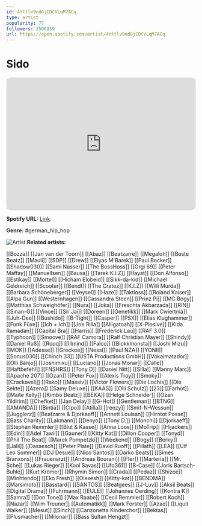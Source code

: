 ```yaml
---
id: 4Yttlv9ndGjCDCVLqM7ACq
type: artist
popularity: 77
followers: 1506959
url: https://open.spotify.com/artist/4Yttlv9ndGjCDCVLqM7ACq
---
```

# Sido

<iframe style="border-radius:12px" src="https://open.spotify.com/embed/artist/4Yttlv9ndGjCDCVLqM7ACq" width="100%" height="352" frameBorder="0" allowfullscreen="" allow="autoplay; clipboard-write; encrypted-media; fullscreen; picture-in-picture" loading="lazy"></iframe>

**Spotify URL:** [Link](https://open.spotify.com/artist/4Yttlv9ndGjCDCVLqM7ACq)

**Genre:**  #german_hip_hop

![Artist](https://i.scdn.co/image/ab6761610000e5ebb4e80e0576308cf6f6e90ed0)
**Related artists:**

[[Bozza]]
[[Jan van der Toorn]]
[[Abaz]]
[[Beatzarre]]
[[Megaloh]]
[[Beste Beatz]]
[[Mauli]]
[[SDP]]
[[Drew]]
[[Elyas M'Barek]]
[[Paul Becker]]
[[Shadow030]]
[[Sami Nasser]]
[[The BossHoss]]
[[Orgi 69]]
[[Peter Maffay]]
[[Manuellsen]]
[[Bausa]]
[[Tarek K.I.Z]]
[[Hayat]]
[[Don Alfonso]]
[[Estikay]]
[[Mortel]]
[[Hicham Elobeid]]
[[Sikk-da-kid]]
[[Michael Geldreich]]
[[Scooter]]
[[Bendt]]
[[The Cratez]]
[[K.I.Z]]
[[Willi Murda]]
[[Barbara Schöneberger]]
[[Veysel]]
[[Haze]]
[[Taktloss]]
[[Roland Kaiser]]
[[Alpa Gun]]
[[Westernhagen]]
[[Cassandra Steen]]
[[Prinz Pi]]
[[MC Bogy]]
[[Matthias Schweighöfer]]
[[Nura]]
[[Joka]]
[[Freschta Akbarzada]]
[[RIN]]
[[Sinan-G]]
[[Vince]]
[[Sir Jai]]
[[Doreen]]
[[Genetikk]]
[[Mark Cwiertnia]]
[[Juh-Dee]]
[[Bushido]]
[[B-Tight]]
[[Casper]]
[[PSX]]
[[Elias Klughammer]]
[[Funk Füxe]]
[[Ich + Ich]]
[[Joe Rilla]]
[[Alligatoah]]
[[X-Plosive]]
[[Kida Ramadan]]
[[Capital Bra]]
[[Harris]]
[[Frederick Lau]]
[[RAF 3.0]]
[[Typhoon]]
[[Smoove]]
[[RAF Camora]]
[[Ralf Christian Mayer]]
[[Shindy]]
[[Daniel Ruß]]
[[Rooq]]
[[Illmind]]
[[Falco]]
[[Blokkmonsta]]
[[Joshi Mizu]]
[[MOK]]
[[Adesse]]
[[Greckoe]]
[[Nessi]]
[[Paul NZA]]
[[YONII]]
[[Sonus030]]
[[Chinch 33]]
[[USTA Productions GmbH]]
[[Vokalmatador]]
[[Olli Banjo]]
[[Joshimixu]]
[[Luciano]]
[[Jonas Monar]]
[[Calle]]
[[Haftbefehl]]
[[FNSHRS]]
[[Tony D]]
[[Daniel Nitt]]
[[Silla]]
[[Manny Marc]]
[[Apache 207]]
[[Ozan]]
[[Peter Fox]]
[[Alexis Troy]]
[[Smoky]]
[[Crackaveli]]
[[Rako]]
[[Massiv]]
[[Victor Flowers]]
[[Die Lochis]]
[[Die Sekte]]
[[Azero]]
[[Samy Deluxe]]
[[KAAS]]
[[Olli Schulz]]
[[23]]
[[Farhot]]
[[Maite Kelly]]
[[Kimbo Beatz]]
[[BEKA]]
[[Helge Schneider]]
[[Ozan Yildirim]]
[[Chefket]]
[[Jan Delay]]
[[G-Hot]]
[[Gentleman]]
[[BTNG]]
[[AMANDA]]
[[Bintia]]
[[Cipo]]
[[Atilla]]
[[reezy]]
[[Smif-N-Wessun]]
[[Jugglerz]]
[[Beatzarre & Djorkaeff]]
[[Annett Louisan]]
[[Hirntot Posse]]
[[Bass Charity]]
[[Lakmann]]
[[Denyo]]
[[Tony D.]]
[[Monchi]]
[[Djorkaeff]]
[[Stephan Remmler]]
[[Blut & Kasse]]
[[Anna Loos]]
[[MoTrip]]
[[Hijackers]]
[[Edin]]
[[Adel Tawil]]
[[Gauner]]
[[Kitty Kat]]
[[Dillon Cooper]]
[[Tonyd]]
[[Phil The Beat]]
[[Marek Pompetzki]]
[[Weekend]]
[[Bogy]]
[[Berky]]
[[Jalil]]
[[Dasaesch]]
[[Peter Plate]]
[[David Ruoff]]
[[Pillath]]
[[LEA]]
[[Ulf Leo Sommer]]
[[DJ Desue]]
[[Nico Santos]]
[[Darko Beats]]
[[Simes Branxons]]
[[Frauenarzt]]
[[Andreas Bourani]]
[[Fler]]
[[Marteria]]
[[Mr. Sche]]
[[Lukas Rieger]]
[[Kool Savas]]
[[Ufo361]]
[[B-Case]]
[[Joris Bartsch-Buhle]]
[[Kurt Krömer]]
[[Rhymin Simon]]
[[Crada]]
[[Pedaz]]
[[Shizoe]]
[[Minhtendo]]
[[Eko Fresh]]
[[Olexesh]]
[[Kitty-kat]]
[[BENDMA]]
[[Marsimoto]]
[[Basstard]]
[[SANTOS]]
[[Beatgees]]
[[J-Luv]]
[[Aksil Beats]]
[[Digital Drama]]
[[Fuhrmann]]
[[EULE]]
[[Johannes Oerding]]
[[Kontra K]]
[[Samra]]
[[Don Tone]]
[[Max Raabe]]
[[Cecil Remmler]]
[[Robert Koch]]
[[Nazar]]
[[Wim Treuner]]
[[Automatikk]]
[[Mark Forster]]
[[Azad]]
[[Liquit Walker]]
[[Mesut]]
[[Sinch]]
[[Canzonetta Kinderchor]]
[[Bektas]]
[[Plusmacher]]
[[Milonair]]
[[Bass Sultan Hengzt]]
